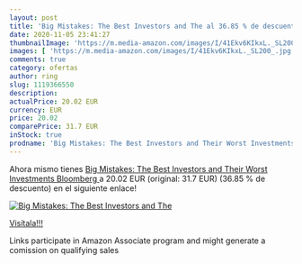 ```yaml
---
layout: post
title: 'Big Mistakes: The Best Investors and The al 36.85 % de descuento'
date: 2020-11-05 23:41:27
thumbnailImage: 'https://m.media-amazon.com/images/I/41Ekv6KIkxL._SL200_.jpg'
images: [ 'https://m.media-amazon.com/images/I/41Ekv6KIkxL._SL200_.jpg' ]
comments: true
category: ofertas
author: ring
slug: 1119366550
description:
actualPrice: 20.02 EUR
currency: EUR
price: 20.02
comparePrice: 31.7 EUR
inStock: true
prodname: 'Big Mistakes: The Best Investors and Their Worst Investments  Bloomberg '
---
```


Ahora mismo tienes [Big Mistakes: The Best Investors and Their Worst Investments  Bloomberg ](https://www.amazon.es/dp/1119366550/?tag=tolees-21) a 20.02 EUR (original: 31.7 EUR) (36.85 %  de descuento) en el siguiente enlace!

[![Big Mistakes: The Best Investors and The](https://m.media-amazon.com/images/I/41Ekv6KIkxL._SL200_.jpg)](https://www.amazon.es/dp/1119366550/?tag=tolees-21)

[Visítala!!!](https://www.amazon.es/dp/1119366550/?tag=tolees-21)

Links participate in Amazon Associate program and might generate a comission on qualifying sales
